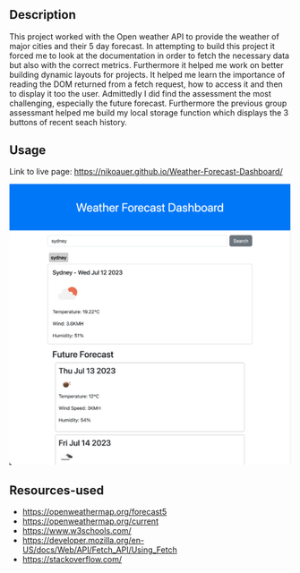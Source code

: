 # <Weather-Dashboard>

## Description

This project worked with the Open weather API to provide the weather of major cities and their 5 day forecast. In attempting to build this project it forced me to look at the documentation in order to fetch the necessary data but also with the correct metrics. Furthermore it helped me work on better building dynamic layouts for projects. It helped me learn the importance of reading the DOM returned from a fetch request, how to access it and then to display it too the user. Admittedly I did find the assessment the most challenging, especially the future forecast. Furthermore the previous group assessmant helped me build my local storage function which displays the 3 buttons of recent seach history.


## Usage

Link to live page: https://nikoauer.github.io/Weather-Forecast-Dashboard/

![alt text](./assets/screenshots/screenshot1.png)

## Resources-used

- https://openweathermap.org/forecast5
- https://openweathermap.org/current
- https://www.w3schools.com/
- https://developer.mozilla.org/en-US/docs/Web/API/Fetch_API/Using_Fetch
- https://stackoverflow.com/